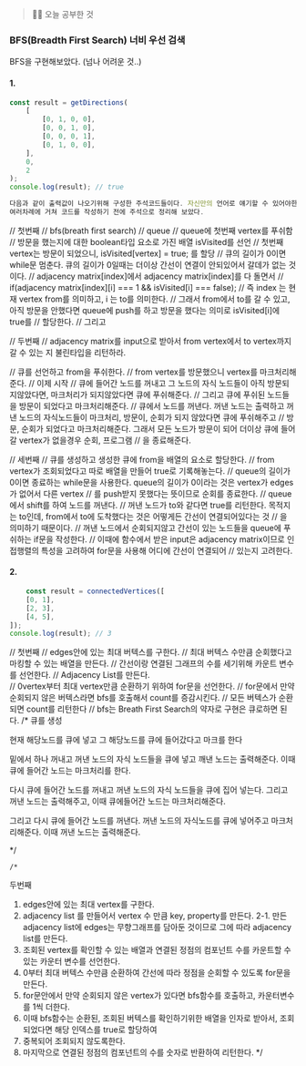 > 👨‍💻 오늘 공부한 것

### BFS(Breadth First Search) 너비 우선 검색

BFS을 구현해보았다. (넘나 어려운 것..)

#### 1. 

```js
const result = getDirections(
	[
		[0, 1, 0, 0],
		[0, 0, 1, 0],
		[0, 0, 0, 1],
		[0, 1, 0, 0],
	],
	0,
	2
);
console.log(result); // true

다음과 같이 출력값이 나오기위해 구성한 주석코드들이다. 자신만의 언어로 얘기할 수 있어야한다고 생각해서
여러차례에 거쳐 코드를 작성하기 전에 주석으로 정리해 보았다.
```


// 첫번째
// bfs(breath first search) 
// queue 
// queue에 첫번째 vertex를 푸쉬함
// 방문을 했는지에 대한 boolean타입 요소로 가진 배열 isVisited를 선언
// 첫번째 vertex는 방문이 되었으니, isVisited[vertex] = true; 를 할당
// 큐의 길이가 0이면 while문 멈춘다. 큐의 길이가 0일때는 더이상 간선이 연결이 안되있어서 갈데가 없는 것이다.
// adjacency matrix[index]에서 adjacency matrix[index]를 다 돌면서 
// if(adjacency matrix[index][i] === 1 && isVisited[i] === false);
// 즉 index 는 현재 vertex from를 의미하고, i 는 to를 의미한다. 
// 그래서 from에서 to를 갈 수 있고, 아직 방문을 안했다면 queue에 push를 하고 방문을 했다는 의미로 isVisited[i]에 true를
// 할당한다.
// 그리고  


  // 두번째
  // adjacency matrix를 input으로 받아서 from vertex에서 to vertex까지 갈 수 있는 지 불린타입을 리턴하라.
  
  // 큐를 선언하고 from을 푸쉬한다.
  // from vertex를 방문했으니 vertex를 마크처리해준다.
  // 이제 시작
  // 큐에 들어간 노드를 꺼내고 그 노드의 자식 노드들이 아직 방문되지않았다면, 마크처리가 되지않았다면 큐에 푸쉬해준다.
  // 그리고 큐에 푸쉬된 노드들을 방문이 되었다고 마크처리해준다.
  // 큐에서 노드를 꺼낸다. 꺼낸 노드는 출력하고 꺼낸 노드의 자식노드들이 마크처리, 방문이, 순회가 되지 않았다면 큐에 푸쉬해주고 
  // 방문, 순회가 되었다고 마크처리해준다. 그래서 모든 노드가 방문이 되어 더이상 큐에 들어갈 vertex가 없을경우 순회, 프로그램
  // 을 종료해준다.

  // 세번째
  // 큐를 생성하고 생성한 큐에 from을 배열의 요소로 할당한다.
  // from vertex가 조회되었다고 따로 배열을 만들어 true로 기록해놓는다.
  // queue의 길이가 0이면 종료하는 while문을 사용한다. queue의 길이가 0이라는 것은 vertex가 edges가 없어서 다른 vertex
  // 를 push받지 못했다는 뜻이므로 순회를 종료한다.
  // queue에서 shift를 하여 노드를 꺼낸다.
  // 꺼낸 노드가 to와 같다면 true를 리턴한다. 목적지는 to인데, from에서 to에 도착했다는 것은 어떻게든 간선이 연결되어있다는 것
  // 을 의미하기 때문이다.
  // 꺼낸 노드에서 순회되지않고 간선이 있는 노드들을 queue에 푸쉬하는 if문을 작성한다.
  // 이때에 함수에서 받은 input은 adjacency matrix이므로 인접행렬의 특성을 고려하여 for문을 사용해 어디에 간선이 연결되어
  // 있는지 고려한다.
  
  
####   2.
  
```js
	const result = connectedVertices([
	[0, 1],
	[2, 3],
	[4, 5],
]);
console.log(result); // 3
```

  // 첫번째
  // edges안에 있는 최대 버텍스를 구한다.
  // 최대 버텍스 수만큼 순회했다고 마킹할 수 있는 배열을 만든다.
  // 간선이랑 연결된 그래프의 수를 세기위해 카운트 변수를 선언한다.
  // Adjacency List를 만든다.  
  // 0vertex부터 최대 vertex만큼 순환하기 위하여 for문을 선언한다.
  // for문에서 만약 순회되지 않은 버텍스라면 bfs를 호출해서 count를 증감시킨다.
  // 모든 버텍스가 순환되면 count를 리턴한다
  // bfs는 Breath First Search의 약자로 구현은 큐로하면 된다.
  /*
    큐를 생성

현재 해당노드를 큐에 넣고 그 해당노드를 큐에 들어갔다고 마크를 한다

밑에서 하나 꺼내고 꺼낸 노드의 자식 노드들을 큐에 넣고 깨낸 노드는 출력해준다. 이때 큐에 들어간 
노드는 마크처리를 한다.

다시 큐에 들어간 노드를 꺼내고 꺼낸 노드의 자식 노드들을 큐에 집어 넣는다. 그리고 꺼낸 노드는 출력해주고, 이때 큐에들어간 노드는 마크처리해준다.

그리고 다시 큐에 들어간 노드를 꺼낸다. 꺼낸 노드의 자식노드를 큐에 넣어주고 마크처리해준다. 이때 꺼낸 노드는 출력해준다.

   */


    /*
  두번째
  1. edges안에 있는 최대 vertex를 구한다. 
  2. adjacency list 를 만들어서 vertex 수 만큼 key, property를 만든다.
  2-1. 만든 adjacency list에 edges는 무향그래프를 담아둔 것이므로 그에 따라 adjacency list를 만든다.
  3. 조회된 vertex를 확인할 수 있는 배열과 연결된 정점의 컴포넌트 수를 카운트할 수 있는 카운터 변수를 선언한다.
  4. 0부터 최대 버텍스 수만큼 순환하여 간선에 따라 정점을 순회할 수 있도록 for문을 만든다.
  5. for문안에서 만약 순회되지 않은 vertex가 있다면 bfs함수를 호출하고, 카운터변수를 1씩 더한다.
  6. 이때 bfs함수는 순환된, 조회된 버텍스를 확인하기위한 배열을 인자로 받아서, 조회되었다면 해당 인덱스를 true로 할당하여
  7. 중복되어 조회되지 않도록한다.
  8. 마지막으로 연결된 정점의 컴포넌트의 수를 숫자로 반환하여 리턴한다.
  */
  
